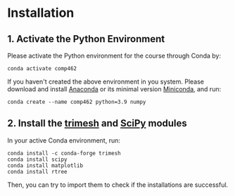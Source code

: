 # Installation
## 1. Activate the Python Environment
Please activate the Python environment for the course through Conda by:

```
conda activate comp462
```

If you haven't created the above environment in you system. Please download and install [Anaconda](https://www.anaconda.com/) or its minimal version [Miniconda](https://docs.conda.io/en/latest/miniconda.html), and run:

```
conda create --name comp462 python=3.9 numpy
```

## 2. Install the [trimesh](https://trimsh.org/) and [SciPy](https://scipy.org/) modules

In your active Conda environment, run:

```
conda install -c conda-forge trimesh
conda install scipy
conda install matplotlib
conda install rtree
```

Then, you can try to import them to check if the installations are successful.
